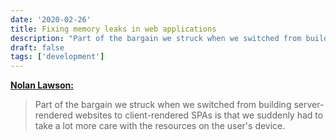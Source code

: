 ```yaml
---
date: '2020-02-26'
title: Fixing memory leaks in web applications
description: "Part of the bargain we struck when we switched from building server-rendered websites to client-rendered SPAs is that we suddenly had to take a lot more care with the resources on the user's device."
draft: false
tags: ['development']
---
```


**[Nolan Lawson:](https://nolanlawson.com/2020/02/19/fixing-memory-leaks-in-web-applications/)**

> Part of the bargain we struck when we switched from building server-rendered websites to client-rendered SPAs is that we suddenly had to take a lot more care with the resources on the user's device.<!-- excerpt -->
